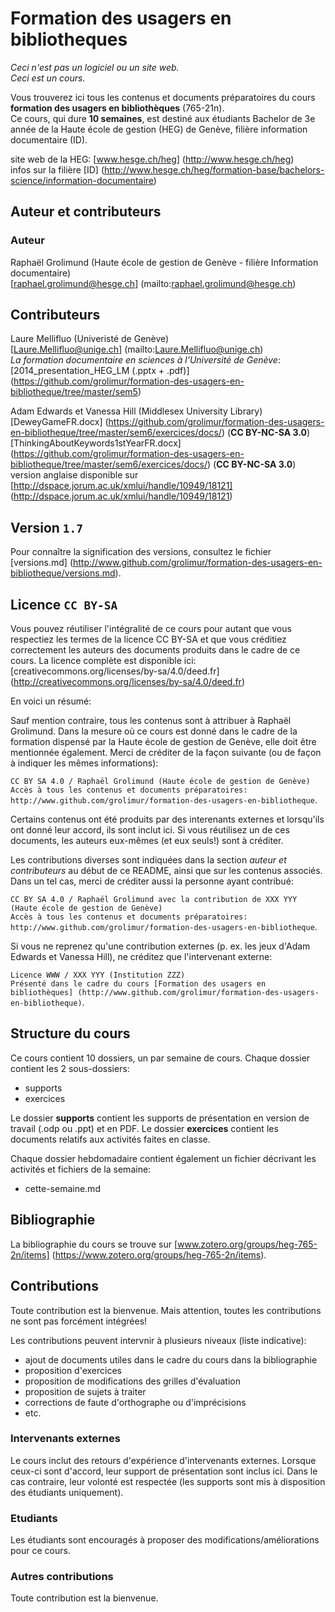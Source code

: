 # Formation des usagers en bibliotheques

*Ceci n'est pas un logiciel ou un site web.*<br/>
*Ceci est un cours.*

Vous trouverez ici tous les contenus et documents préparatoires du cours **formation des usagers en bibliothèques** (765-21n).<br/>
Ce cours, qui dure **10 semaines**, est destiné aux étudiants Bachelor de 3e année de la Haute école de gestion (HEG) de Genève, filière information documentaire (ID).

site web de la HEG: [www.hesge.ch/heg] (http://www.hesge.ch/heg)<br/>
infos sur la filière [ID] (http://www.hesge.ch/heg/formation-base/bachelors-science/information-documentaire)


## Auteur et contributeurs

### Auteur
Raphaël Grolimund (Haute école de gestion de Genève - filière Information documentaire)<br/>
[raphael.grolimund@hesge.ch] (mailto:raphael.grolimund@hesge.ch)<br/>

## Contributeurs
Laure Mellifluo (Univeristé de Genève)<br/>
[Laure.Mellifluo@unige.ch] (mailto:Laure.Mellifluo@unige.ch)<br/>
*La formation documentaire en sciences à l'Université de Genève*: [2014_presentation_HEG_LM (.pptx + .pdf)] (https://github.com/grolimur/formation-des-usagers-en-bibliotheque/tree/master/sem5)

Adam Edwards et Vanessa Hill (Middlesex University Library)<br/>
[DeweyGameFR.docx] (https://github.com/grolimur/formation-des-usagers-en-bibliotheque/tree/master/sem6/exercices/docs/) (**CC BY-NC-SA 3.0**)<br/>
[ThinkingAboutKeywords1stYearFR.docx] (https://github.com/grolimur/formation-des-usagers-en-bibliotheque/tree/master/sem6/exercices/docs/) (**CC BY-NC-SA 3.0**)<br/>
version anglaise disponible sur [http://dspace.jorum.ac.uk/xmlui/handle/10949/18121] (http://dspace.jorum.ac.uk/xmlui/handle/10949/18121)

## Version `1.7`

Pour connaître la signification des versions, consultez le fichier [versions.md] (http://www.github.com/grolimur/formation-des-usagers-en-bibliotheque/versions.md).


## Licence `CC BY-SA`

Vous pouvez réutiliser l'intégralité de ce cours pour autant que vous respectiez les termes de la licence CC BY-SA et que vous créditiez correctement les auteurs des documents produits dans le cadre de ce cours.
La licence complète est disponible ici: [creativecommons.org/licenses/by-sa/4.0/deed.fr] (http://creativecommons.org/licenses/by-sa/4.0/deed.fr)

En voici un résumé:

Sauf mention contraire, tous les contenus sont à attribuer à Raphaël Grolimund. Dans la mesure où ce cours est donné dans le cadre de la formation dispensé par la Haute école de gestion de Genève, elle doit être mentionnée également.
Merci de créditer de la façon suivante (ou de façon à indiquer les mêmes informations):

`CC BY SA 4.0 / Raphaël Grolimund (Haute école de gestion de Genève)`<br/>
`Accès à tous les contenus et documents préparatoires: http://www.github.com/grolimur/formation-des-usagers-en-bibliotheque`.

Certains contenus ont été produits par des interenants externes et lorsqu'ils ont donné leur accord, ils sont inclut ici.
Si vous réutilisez un de ces documents, les auteurs eux-mêmes (et eux seuls!) sont à créditer.

Les contributions diverses sont indiquées dans la section *auteur et contributeurs* au début de ce README, ainsi que sur les contenus associés.
Dans un tel cas, merci de créditer aussi la personne ayant contribué:

`CC BY SA 4.0 / Raphaël Grolimund avec la contribution de XXX YYY (Haute école de gestion de Genève)`<br/>
`Accès à tous les contenus et documents préparatoires: http://www.github.com/grolimur/formation-des-usagers-en-bibliotheque`.

Si vous ne reprenez qu'une contribution externes (p. ex. les jeux d'Adam Edwards et Vanessa Hill), ne créditez que l'intervenant externe:

`Licence WWW / XXX YYY (Institution ZZZ)`<br/>
`Présenté dans le cadre du cours [Formation des usagers en bibliothèques] (http://www.github.com/grolimur/formation-des-usagers-en-bibliotheque)`.


## Structure du cours

Ce cours contient 10 dossiers, un par semaine de cours.
Chaque dossier contient les 2 sous-dossiers:

* supports
* exercices

Le dossier **supports** contient les supports de présentation en version de travail (.odp ou .ppt) et en PDF.
Le dossier **exercices** contient les documents relatifs aux activités faites en classe.

Chaque dossier hebdomadaire contient également un fichier décrivant les activités et fichiers de la semaine:

* cette-semaine.md


## Bibliographie

La bibliographie du cours se trouve sur [www.zotero.org/groups/heg-765-2n/items] (https://www.zotero.org/groups/heg-765-2n/items).


## Contributions

Toute contribution est la bienvenue.
Mais attention, toutes les contributions ne sont pas forcément intégrées!

Les contributions peuvent intervnir à plusieurs niveaux (liste indicative):

* ajout de documents utiles dans le cadre du cours dans la bibliographie
* proposition d'exercices
* proposition de modifications des grilles d'évaluation
* proposition de sujets à traiter
* corrections de faute d'orthographe ou d'imprécisions
* etc.

### Intervenants externes
Le cours inclut des retours d'expérience d'intervenants externes. Lorsque ceux-ci sont d'accord, leur support de présentation sont inclus ici.
Dans le cas contraire, leur volonté est respectée (les supports sont mis à disposition des étudiants uniquement).

### Etudiants
Les étudiants sont encouragés à proposer des modifications/améliorations pour ce cours.

### Autres contributions
Toute contribution est la bienvenue.



